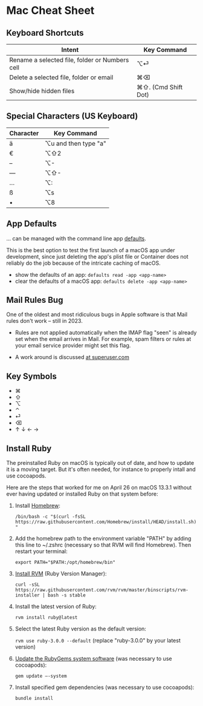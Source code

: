 # Mac Cheat Sheet

## Keyboard Shortcuts

| Intent | Key Command |
| --------- | ----------- |
| Rename a selected file, folder or Numbers cell | ⌥⏎ |
| Delete a selected file, folder or email | ⌘⌫ |
| Show/hide hidden files | ⌘⇧. (Cmd Shift Dot) |

## Special Characters (US Keyboard)

| Character | Key Command          |
| --------- | -------------------- |
| ä         | ⌥u and then type "a" |
| €         | ⌥⇧2                  |
| –         | ⌥-                   |
| —         | ⌥⇧-                  |
| …         | ⌥:                   |
| ß         | ⌥s                   |
| •         | ⌥8                   |

## App Defaults

... can be managed with the command line app [defaults](https://support.apple.com/en-gb/guide/terminal/apda49a1bb2-577e-4721-8f25-ffc0836f6997/mac).

This is the best option to test the first launch of a macOS app under development, since just deleting the app's plist file or Container does not reliably do the job because of the intricate caching of macOS.

* show the defaults of an app: `defaults read -app <app-name>`
* clear the defaults of a macOS app: `defaults delete -app <app-name>`

## Mail Rules Bug

One of the oldest and most ridiculous bugs in Apple software is that Mail rules don't work – still in 2023.

* Rules are not applied automatically when the IMAP flag "seen" is already set when the email arrives in Mail. For example, spam filters or rules at your email service provider might set this flag.

* A work around is discussed [at superuser.com](https://superuser.com/questions/33177/apple-mail-doesnt-apply-rules-unless-i-choose-apply-rules-manually)

## Key Symbols

* ⌘
* ⇧
* ⌥
* ⌃
* ⏎
* ⌫
* ↑ ↓ ← →

## Install Ruby

The preinstalled Ruby on macOS is typically out of date, and how to update it is a moving target. But it's often needed, for instance to properly intall and use cocoapods.

Here are the steps that worked for me on April 26 on macOS 13.3.1 without ever having updated or installed Ruby on that system before:

1. Install [Homebrew](https://brew.sh):
   
    `/bin/bash -c "$(curl -fsSL https://raw.githubusercontent.com/Homebrew/install/HEAD/install.sh)"`
2. Add the homebrew path to the environment variable "PATH" by adding this line to ~/.zshrc (necessary so that RVM will find Homebrew). Then restart your terminal:
   
    `export PATH="$PATH:/opt/homebrew/bin"`
    
3. [Install RVM](https://stackoverflow.com/questions/38194032/how-can-i-update-ruby-version-2-0-0-to-the-latest-version-in-mac-os-x-v10-10-yo) (Ruby Version Manager):
   
    `curl -sSL https://raw.githubusercontent.com/rvm/rvm/master/binscripts/rvm-installer | bash -s stable`
    
4. Install the latest version of Ruby:
   
    `rvm install ruby@latest`
    
5. Select the latest Ruby version as the default version:
   
    `rvm use ruby-3.0.0 --default` (replace "ruby-3.0.0" by your latest version)
    
6. [Update the RubyGems system software](https://stackoverflow.com/questions/60631953/warning-the-running-version-of-bundler-is-older-than-the-version-that-created-t) (was necessary to use cocoapods):
   
    `gem update —-system`
    
7. Install specified gem dependencies (was necessary to use cocoapods):
   
    `bundle install`